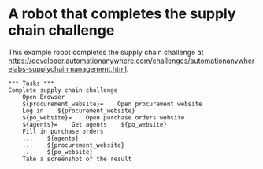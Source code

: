 # A robot that completes the supply chain challenge

This example robot completes the supply chain challenge at https://developer.automationanywhere.com/challenges/automationanywherelabs-supplychainmanagement.html.

```robot
*** Tasks ***
Complete supply chain challenge
    Open Browser
    ${procurement_website}=    Open procurement website
    Log in    ${procurement_website}
    ${po_website}=    Open purchase orders website
    ${agents}=    Get agents    ${po_website}
    Fill in purchase orders
    ...    ${agents}
    ...    ${procurement_website}
    ...    ${po_website}
    Take a screenshot of the result
```
